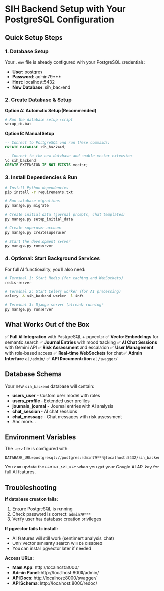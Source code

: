# SIH Backend Setup with Your PostgreSQL Configuration

## Quick Setup Steps

### 1. **Database Setup**
Your `.env` file is already configured with your PostgreSQL credentials:
- **User**: postgres
- **Password**: admin79***
- **Host**: localhost:5432
- **New Database**: sih_backend

### 2. **Create Database & Setup**

**Option A: Automatic Setup (Recommended)**
```bash
# Run the database setup script
setup_db.bat
```

**Option B: Manual Setup**
```sql
-- Connect to PostgreSQL and run these commands:
CREATE DATABASE sih_backend;

-- Connect to the new database and enable vector extension
\c sih_backend
CREATE EXTENSION IF NOT EXISTS vector;
```

### 3. **Install Dependencies & Run**
```bash
# Install Python dependencies
pip install -r requirements.txt

# Run database migrations
py manage.py migrate

# Create initial data (journal prompts, chat templates)
py manage.py setup_initial_data

# Create superuser account
py manage.py createsuperuser

# Start the development server
py manage.py runserver
```

### 4. **Optional: Start Background Services**
For full AI functionality, you'll also need:

```bash
# Terminal 1: Start Redis (for caching and WebSockets)
redis-server

# Terminal 2: Start Celery worker (for AI processing)
celery -A sih_backend worker -l info

# Terminal 3: Django server (already running)
py manage.py runserver
```

## What Works Out of the Box

✅ **Full AI Integration** with PostgreSQL + pgvector
✅ **Vector Embeddings** for semantic search
✅ **Journal Entries** with mood tracking
✅ **AI Chat Sessions** with Gemini API
✅ **Risk Assessment** and escalation
✅ **User Management** with role-based access
✅ **Real-time WebSockets** for chat
✅ **Admin Interface** at `/admin/`
✅ **API Documentation** at `/swagger/`

## Database Schema

Your new `sih_backend` database will contain:
- **users_user** - Custom user model with roles
- **users_profile** - Extended user profiles  
- **journals_journal** - Journal entries with AI analysis
- **chat_session** - AI chat sessions
- **chat_message** - Chat messages with risk assessment
- And more...

## Environment Variables

The `.env` file is configured with:
```env
DATABASE_URL=postgresql://postgres:admin79***@localhost:5432/sih_backend
```

You can update the `GEMINI_API_KEY` when you get your Google AI API key for full AI features.

## Troubleshooting

**If database creation fails:**
1. Ensure PostgreSQL is running
2. Check password is correct: `admin79***`
3. Verify user has database creation privileges

**If pgvector fails to install:**
- AI features will still work (sentiment analysis, chat)
- Only vector similarity search will be disabled
- You can install pgvector later if needed

**Access URLs:**
- **Main App**: http://localhost:8000/
- **Admin Panel**: http://localhost:8000/admin/
- **API Docs**: http://localhost:8000/swagger/
- **API Schema**: http://localhost:8000/redoc/